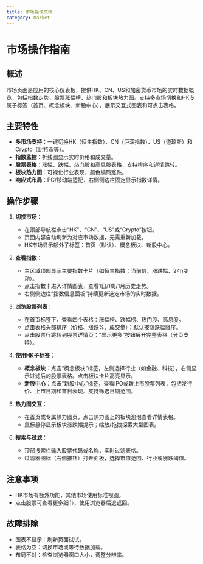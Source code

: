 ```yaml
---
title: 市场操作文档
category: market
---
```


# 市场操作指南

## 概述
市场页面是应用的核心仪表板，提供HK、CN、US和加密货币市场的实时数据概览，包括指数走势、股票涨幅榜、热门股和板块热力图。支持多市场切换和HK专属子标签（首页、概念板块、新股中心）。展示交互式图表和可点击表格。

## 主要特性
- **多市场支持**：一键切换HK（恒生指数）、CN（沪深指数）、US（道琼斯）和Crypto（比特币等）。
- **指数监控**：折线图显示实时价格和成交量。
- **股票表格**：涨幅、跌幅、热门股和高息股表格，支持排序和详情跳转。
- **板块热力图**：可视化行业表现，颜色编码涨跌。
- **响应式布局**：PC/移动端适配，右侧侧边栏固定显示指数详情。

## 操作步骤
1. **切换市场**：
   - 在顶部导航栏点击“HK”、“CN”、“US”或“Crypto”按钮。
   - 页面内容自动刷新为对应市场数据，无需重新加载。
   - HK市场显示额外子标签：首页（默认）、概念板块、新股中心。

2. **查看指数**：
   - 主区域顶部显示主要指数卡片（如恒生指数：当前价、涨跌幅、24h变动）。
   - 点击指数卡进入详情图表，查看1日/1周/1月历史走势。
   - 右侧侧边栏“指数信息面板”持续更新选定市场的实时数据。

3. **浏览股票列表**：
   - 在首页标签下，查看四个表格：涨幅榜、跌幅榜、热门股、高息股。
   - 点击表格头部排序（价格、涨跌%、成交量）；默认按涨跌幅降序。
   - 点击股票行跳转到股票详情页；“显示更多”按钮展开完整表格（分页支持）。

4. **使用HK子标签**：
   - **概念板块**：点击“概念板块”标签，左侧选择行业（如金融、科技），右侧显示过滤后的股票表格。点击板块卡片高亮显示。
   - **新股中心**：点击“新股中心”标签，查看IPO或新上市股票列表，包括发行价、上市日期和首日表现。支持筛选日期范围。

5. **热力图交互**：
   - 在首页或专属热力图页，点击热力图上的板块泡泡查看详情表格。
   - 鼠标悬停显示板块涨跌幅提示；缩放/拖拽探索大型图表。

6. **搜索与过滤**：
   - 顶部搜索栏输入股票代码或名称，实时过滤表格。
   - 过滤器图标（右侧按钮）打开面板，选择市值范围、行业或涨跌阈值。

## 注意事项
- HK市场有额外功能，其他市场使用标准视图。
- 点击股票可查看更多细节，使用浏览器后退返回。

## 故障排除
- 图表不显示：刷新页面试试。
- 表格为空：切换市场或等待数据加载。
- 布局不对：检查浏览器窗口大小，调整分辨率。